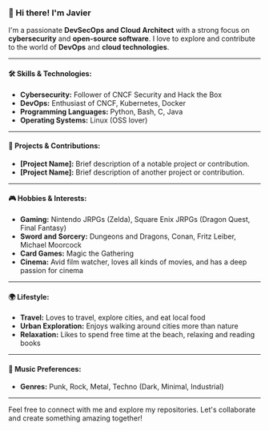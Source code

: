 <!--
**javicosvml/javicosvml** is a ✨ _special_ ✨ repository because its `README.md` (this file) appears on your GitHub profile.

Here are some ideas to get you started:

- 🔭 I’m currently working on ...
- 🌱 I’m currently learning ...
- 👯 I’m looking to collaborate on ...
- 🤔 I’m looking for help with ...
- 💬 Ask me about ...
- 📫 How to reach me: ...
- 😄 Pronouns: ...
- ⚡ Fun fact: ...
-->
### 👋 Hi there! I'm Javier

I'm a passionate **DevSecOps and Cloud Architect** with a strong focus on **cybersecurity** and **open-source software**. I love to explore and contribute to the world of **DevOps** and **cloud technologies**.

---

#### 🛠️ **Skills & Technologies:**
- **Cybersecurity:** Follower of CNCF Security and Hack the Box
- **DevOps:** Enthusiast of CNCF, Kubernetes, Docker
- **Programming Languages:** Python, Bash, C, Java
- **Operating Systems:** Linux (OSS lover)

---

#### 🌟 **Projects & Contributions:**
- **[Project Name]:** Brief description of a notable project or contribution.
- **[Project Name]:** Brief description of another project or contribution.

---

#### 🎮 **Hobbies & Interests:**
- **Gaming:** Nintendo JRPGs (Zelda), Square Enix JRPGs (Dragon Quest, Final Fantasy)
- **Sword and Sorcery:** Dungeons and Dragons, Conan, Fritz Leiber, Michael Moorcock
- **Card Games:** Magic the Gathering
- **Cinema:** Avid film watcher, loves all kinds of movies, and has a deep passion for cinema

---

#### 🌍 **Lifestyle:**
- **Travel:** Loves to travel, explore cities, and eat local food
- **Urban Exploration:** Enjoys walking around cities more than nature
- **Relaxation:** Likes to spend free time at the beach, relaxing and reading books

---

#### 🎵 **Music Preferences:**
- **Genres:** Punk, Rock, Metal, Techno (Dark, Minimal, Industrial)

---

Feel free to connect with me and explore my repositories. Let's collaborate and create something amazing together!
